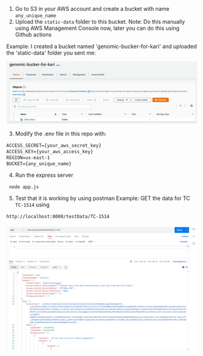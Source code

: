 1. Go to S3 in your AWS account and create a bucket with name `any_unique_name`
2. Upload the `static-data` folder to this bucket.
Note: Do this manually using AWS Management Console now, later you can do this using Github actions

Example: I created a bucket named 'genomic-bucker-for-kari' and uploaded the 'static-data' folder you sent me:

![](pics/img_1.png)

3. Modify the .env file in this repo  with:
```
ACCESS_SECRET={your_aws_secret_key} 
ACCESS_KEY={your_aws_access_key} 
REGION=us-east-1
BUCKET={any_unique_name} 
```

4. Run the express server
```
 node app.js
```

5. Test that it is working by using postman
Example: GET the data for TC `TC-1514` using
```
http://localhost:8000/testData/TC-1514
```
![](pics/img.png)